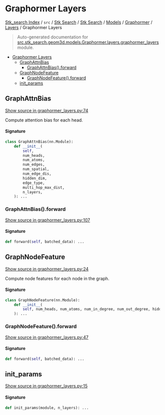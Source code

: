 # Graphormer Layers

[Stk_search Index](../../../../../../README.md#stk_search-index) / `src` / [Stk Search](../../../../index.md#stk-search) / [Stk Search](../../../../index.md#stk-search) / [Models](../../index.md#models) / [Graphormer](../index.md#graphormer) / [Layers](./index.md#layers) / Graphormer Layers

> Auto-generated documentation for [src.stk_search.geom3d.models.Graphormer.layers.graphormer_layers](https://github.com/mohammedazzouzi15/STK_search/blob/main/src/stk_search/geom3d/models/Graphormer/layers/graphormer_layers.py) module.

- [Graphormer Layers](#graphormer-layers)
  - [GraphAttnBias](#graphattnbias)
    - [GraphAttnBias().forward](#graphattnbias()forward)
  - [GraphNodeFeature](#graphnodefeature)
    - [GraphNodeFeature().forward](#graphnodefeature()forward)
  - [init_params](#init_params)

## GraphAttnBias

[Show source in graphormer_layers.py:74](https://github.com/mohammedazzouzi15/STK_search/blob/main/src/stk_search/geom3d/models/Graphormer/layers/graphormer_layers.py#L74)

Compute attention bias for each head.

#### Signature

```python
class GraphAttnBias(nn.Module):
    def __init__(
        self,
        num_heads,
        num_atoms,
        num_edges,
        num_spatial,
        num_edge_dis,
        hidden_dim,
        edge_type,
        multi_hop_max_dist,
        n_layers,
    ): ...
```

### GraphAttnBias().forward

[Show source in graphormer_layers.py:107](https://github.com/mohammedazzouzi15/STK_search/blob/main/src/stk_search/geom3d/models/Graphormer/layers/graphormer_layers.py#L107)

#### Signature

```python
def forward(self, batched_data): ...
```



## GraphNodeFeature

[Show source in graphormer_layers.py:24](https://github.com/mohammedazzouzi15/STK_search/blob/main/src/stk_search/geom3d/models/Graphormer/layers/graphormer_layers.py#L24)

Compute node features for each node in the graph.

#### Signature

```python
class GraphNodeFeature(nn.Module):
    def __init__(
        self, num_heads, num_atoms, num_in_degree, num_out_degree, hidden_dim, n_layers
    ): ...
```

### GraphNodeFeature().forward

[Show source in graphormer_layers.py:47](https://github.com/mohammedazzouzi15/STK_search/blob/main/src/stk_search/geom3d/models/Graphormer/layers/graphormer_layers.py#L47)

#### Signature

```python
def forward(self, batched_data): ...
```



## init_params

[Show source in graphormer_layers.py:15](https://github.com/mohammedazzouzi15/STK_search/blob/main/src/stk_search/geom3d/models/Graphormer/layers/graphormer_layers.py#L15)

#### Signature

```python
def init_params(module, n_layers): ...
```